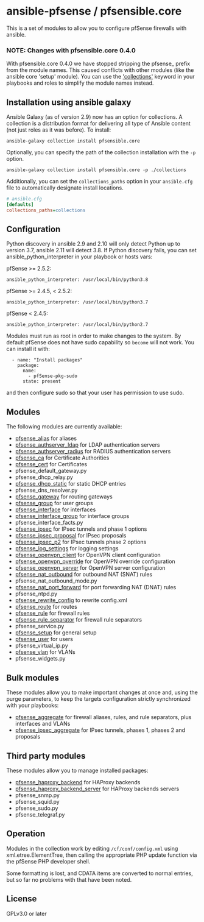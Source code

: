 # ansible-pfsense / pfsensible.core

This is a set of modules to allow you to configure pfSense firewalls with ansible.

### NOTE: Changes with pfsensible.core 0.4.0

With pfsensible.core 0.4.0 we have stopped stripping the pfsense_ prefix from the module names.  This caused conflicts with other
modules (like the ansible core 'setup' module).  You can use the ['collections'](https://docs.ansible.com/ansible/latest/user_guide/collections_using.html#simplifying-module-names-with-the-collections-keyword)
keyword in your playbooks and roles to simplify the module names instead.

## Installation using ansible galaxy

Ansible Galaxy (as of version 2.9) now has an option for collections.  A collection is a distribution
format for delivering all type of Ansible content (not just roles as it was before).  To install:

```
ansible-galaxy collection install pfsensible.core
```

Optionally, you can specify the path of the collection installation with the `-p` option.

```
ansible-galaxy collection install pfsensible.core -p ./collections
```

Additionally, you can set the `collections_paths` option in your `ansible.cfg` file to automatically designate install locations.

```ini
# ansible.cfg
[defaults]
collections_paths=collections
```

## Configuration

Python discovery in ansible 2.9 and 2.10 will only detect Python up to version 3.7, ansible 2.11 will detect 3.8.  If Python discovery fails, you can set ansible_python_interpreter in your playbook or hosts vars:

pfSense >= 2.5.2:
```
ansible_python_interpreter: /usr/local/bin/python3.8
```
pfSense >= 2.4.5, < 2.5.2:
```
ansible_python_interpreter: /usr/local/bin/python3.7
```
pfSense < 2.4.5:
```
ansible_python_interpreter: /usr/local/bin/python2.7
```

Modules must run as root in order to make changes to the system.  By default pfSense does not have sudo capability so `become` will not work.  You can install it with:
```
  - name: "Install packages"
    package:
      name:
        - pfSense-pkg-sudo
      state: present
```
and then configure sudo so that your user has permission to use sudo.
## Modules
The following modules are currently available:

* [pfsense_alias](https://github.com/pfsensible/core/wiki/pfsense_alias) for aliases
* [pfsense_authserver_ldap](https://github.com/pfsensible/core/wiki/pfsense_authserver_ldap) for LDAP authentication servers
* [pfsense_authserver_radius](https://github.com/pfsensible/core/wiki/pfsense_authserver_radius) for RADIUS authentication servers
* [pfsense_ca](https://github.com/pfsensible/core/wiki/pfsense_ca) for Certificate Authorities
* [pfsense_cert](https://github.com/pfsensible/core/wiki/pfsense_cert) for Certificates
* pfsense_default_gateway.py
* pfsense_dhcp_relay.py
* [pfsense_dhcp_static](https://github.com/pfsensible/core/wiki/pfsense_dhcp_static) for static DHCP entries
* pfsense_dns_resolver.py
* [pfsense_gateway](https://github.com/pfsensible/core/wiki/pfsense_gateway) for routing gateways
* [pfsense_group](https://github.com/pfsensible/core/wiki/pfsense_group) for user groups
* [pfsense_interface](https://github.com/pfsensible/core/wiki/pfsense_interface) for interfaces
* [pfsense_interface_group](https://github.com/pfsensible/core/wiki/pfsense_interface_group) for interface groups
* pfsense_interface_facts.py
* [pfsense_ipsec](https://github.com/pfsensible/core/wiki/pfsense_ipsec) for IPsec tunnels and phase 1 options
* [pfsense_ipsec_proposal](https://github.com/pfsensible/core/wiki/pfsense_ipsec_proposal) for IPsec proposals
* [pfsense_ipsec_p2](https://github.com/pfsensible/core/wiki/pfsense_ipsec_p2) for IPsec tunnels phase 2 options
* [pfsense_log_settings](https://github.com/pfsensible/core/wiki/pfsense_log_settings) for logging settings
* [pfsense_openvpn_client](https://github.com/pfsensible/core/wiki/pfsense_openvpn_client) for OpenVPN client configuration
* [pfsense_openvpn_override](https://github.com/pfsensible/core/wiki/pfsense_openvpn_override) for OpenVPN override configuration
* [pfsense_openvpn_server](https://github.com/pfsensible/core/wiki/pfsense_openvpn_server) for OpenVPN server configuration
* [pfsense_nat_outbound](https://github.com/pfsensible/core/wiki/pfsense_nat_outbound) for outbound NAT (SNAT) rules
* pfsense_nat_outbound_mode.py
* [pfsense_nat_port_forward](https://github.com/pfsensible/core/wiki/pfsense_nat_port_forward) for port forwarding NAT (DNAT) rules
* pfsense_ntpd.py
* [pfsense_rewrite_config](https://github.com/pfsensible/core/wiki/pfsense_rewrite_config) to rewrite config.xml
* [pfsense_route](https://github.com/pfsensible/core/wiki/pfsense_route) for routes
* [pfsense_rule](https://github.com/pfsensible/core/wiki/pfsense_rule) for firewall rules
* [pfsense_rule_separator](https://github.com/pfsensible/core/wiki/pfsense_rule_separator) for firewall rule separators
* pfsense_service.py
* [pfsense_setup](https://github.com/pfsensible/core/wiki/pfsense_setup) for general setup
* [pfsense_user](https://github.com/pfsensible/core/wiki/pfsense_user) for users
* pfsense_virtual_ip.py
* [pfsense_vlan](https://github.com/pfsensible/core/wiki/pfsense_vlan) for VLANs
* pfsense_widgets.py

## Bulk modules
These modules allow you to make important changes at once and, using the purge parameters, to keep the targets configuration strictly synchronized with your playbooks:

* [pfsense_aggregate](https://github.com/pfsensible/core/wiki/pfsense_aggregate) for firewall aliases, rules, and rule separators, plus interfaces and VLANs
* [pfsense_ipsec_aggregate](https://github.com/pfsensible/core/wiki/pfsense_ipsec_aggregate) for IPsec tunnels, phases 1, phases 2 and proposals

## Third party modules
These modules allow you to manage installed packages:

* [pfsense_haproxy_backend](https://github.com/pfsensible/core/wiki/pfsense_haproxy_backend) for HAProxy backends
* [pfsense_haproxy_backend_server](https://github.com/pfsensible/core/wiki/pfsense_haproxy_backend_server) for HAProxy backends servers
* pfsense_snmp.py
* pfsense_squid.py
* pfsense_sudo.py
* pfsense_telegraf.py

## Operation

Modules in the collection work by editing `/cf/conf/config.xml` using xml.etree.ElementTree, then
calling the appropriate PHP update function via the pfSense PHP developer shell.

Some formatting is lost, and CDATA items are converted to normal entries,
but so far no problems with that have been noted.

## License

GPLv3.0 or later
